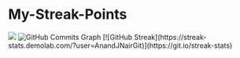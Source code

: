 # My-Streak-Points
<img src="https://github-readme-streak-stats.herokuapp.com/?user=AnandJnairGit&theme=dark&hide_border=true"/>
<img src="https://activity-graph.herokuapp.com/graph?username=AnandJNairGit&bg_color=1c1917&color=ffffff&line=3382ed&point=ffffff&area_color=1c1917&area=true&hide_border=true&custom_title=GitHub%20Commits%20Graph" alt="GitHub Commits Graph" />
[![GitHub Streak](https://streak-stats.demolab.com/?user=AnandJNairGit)](https://git.io/streak-stats)
